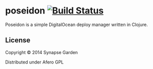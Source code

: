 # poseidon [![Build Status](https://travis-ci.org/synapse-garden/poseidon.svg?branch=dev)](https://travis-ci.org/synapse-garden/poseidon)

Poseidon is a simple DigitalOcean deploy manager written in Clojure.

## License

Copyright © 2014 Synapse Garden

Distributed under Afero GPL
